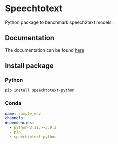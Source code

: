 # Speechtotext

Python package to benchmark speech2text models. 

## Documentation

The documentation can be found [here](https://jarneamerlinck.github.io/speechtotext/)
## Install package
### Python

```bash
pip install speechtotext-python
```

### Conda 

```yaml
name: sample_env
channels:
dependencies:
  - python<3.11,>=3.9.2
  - pip
  - speechtotext-python
```